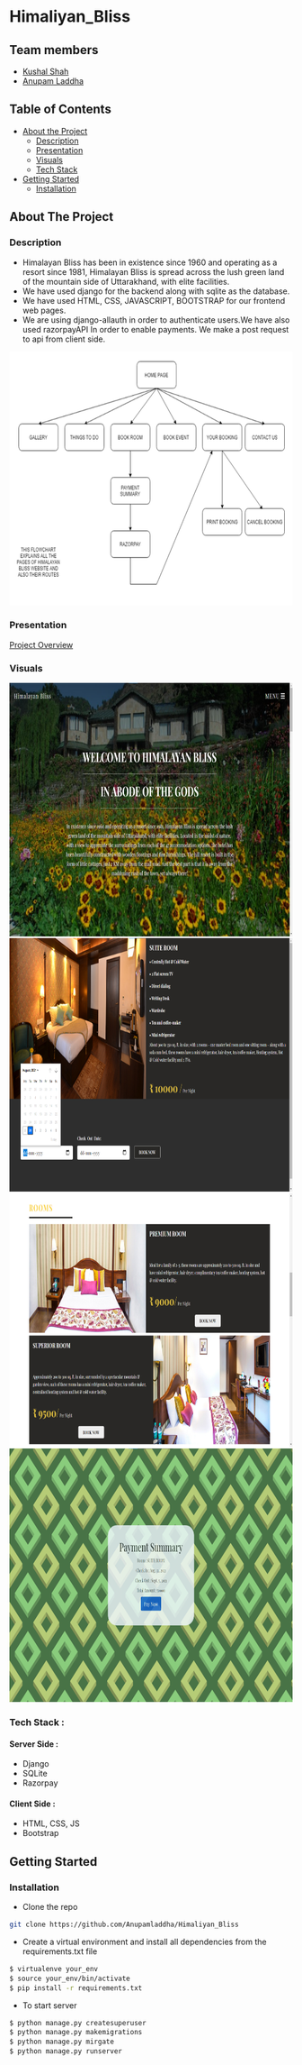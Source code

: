 # Himaliyan_Bliss


## Team members
- [Kushal Shah](https://github.com/Kushal-Ajay-Shah)
- [Anupam Laddha](https://github.com/Anupamladdha)

## Table of Contents

* [About the Project](#about-the-project)
  * [Description](#description)
  * [Presentation](#presentation)
  * [Visuals](#visuals)
  * [Tech Stack](#tech-stack)
* [Getting Started](#getting-started)
  * [Installation](#installation)




## About The Project

### Description

  - Himalayan Bliss has been in existence since 1960 and operating as a resort since 1981, Himalayan Bliss is spread across the lush green land of the mountain side of Uttarakhand, with elite facilities.
  - We have used django for the backend along with sqlite as the database.
  - We have used HTML, CSS, JAVASCRIPT, BOOTSTRAP for our frontend web pages.
  - We are using django-allauth in order to authenticate users.We have also used razorpayAPI In order to enable payments. We make a post request to api from client side.

<img src="https://github.com/Anupamladdha/Himaliyan_Bliss/blob/main/Screenshots/flowchart.png" height = 450/> 
      
### Presentation 
[Project Overview](https://docs.google.com/presentation/d/1yiEVSrla-NAencIITmwhMaNbVrFSWHUFhGFRk4L4Joc/edit#slide=id.p2)

### Visuals
<img src="https://github.com/Anupamladdha/Himaliyan_Bliss/blob/main/Screenshots/homepage.png" height = 450/> 
<img src="https://github.com/Anupamladdha/Himaliyan_Bliss/blob/main/Screenshots/room_booking.png" height = 450/> 
<img src="https://github.com/Anupamladdha/Himaliyan_Bliss/blob/main/Screenshots/rooms.png" height = 450/> 
<img src="https://github.com/Anupamladdha/Himaliyan_Bliss/blob/main/Screenshots/payment.png" height = 450/> 


### Tech Stack : 
#### Server Side : 
   - Django
   - SQLite
   - Razorpay
   
#### Client Side : 
 - HTML, CSS, JS
 - Bootstrap


    
## Getting Started
    
### Installation
* Clone the repo
```bash
git clone https://github.com/Anupamladdha/Himaliyan_Bliss
```
* Create a virtual environment and install all dependencies from the requirements.txt file
```bash
$ virtualenve your_env
$ source your_env/bin/activate
$ pip install -r requirements.txt
```
* To start server
```bash
$ python manage.py createsuperuser
$ python manage.py makemigrations
$ python manage.py mirgate
$ python manage.py runserver
```


